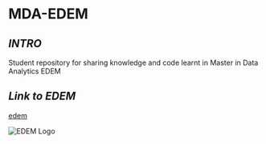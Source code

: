 # MDA-EDEM

## *INTRO*
Student repository for sharing knowledge and code learnt in Master in Data Analytics EDEM

## *Link to EDEM*
[edem](https://edem.eu)


![EDEM Logo](https://www.google.com/search?q=edem&client=safari&rls=en&source=lnms&tbm=isch&sa=X&ved=2ahUKEwiAy_zu-PTrAhWmxIUKHYqKBq0Q_AUoAnoECBkQBA&biw=1279&bih=660#imgrc=4y9IHBxtI2KVPM)
